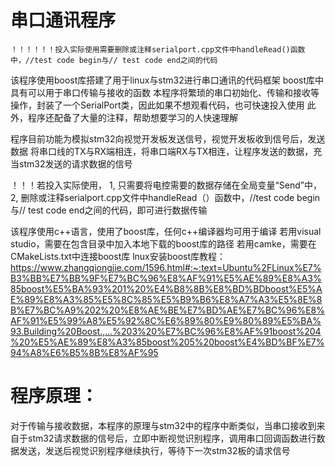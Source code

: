 # 串口通讯程序
    ！！！！！！投入实际使用需要删除或注释serialport.cpp文件中handleRead()函数中，//test code begin与// test code end之间的代码

  该程序使用boost库搭建了用于linux与stm32进行串口通讯的代码框架
  boost库中具有可以用于串口传输与接收的函数
  本程序将繁琐的串口初始化、传输和接收等操作，封装了一个SerialPort类，因此如果不想观看代码，也可快速投入使用
  此外，程序还配备了大量的注释，帮助想要学习的人快速理解


  程序目前功能为模拟stm32向视觉开发板发送信号，视觉开发板收到信号后，发送数据
  将串口线的TX与RX端相连，将串口端RX与TX相连，让程序发送的数据，充当stm32发送的请求数据的信号


  ！！！若投入实际使用，
  1, 只需要将电控需要的数据存储在全局变量“Send”中，
  2, 删除或注释serialport.cpp文件中handleRead（）函数中，//test code begin与// test code end之间的代码，即可进行数据传输


 该程序使用c++语言，使用了boost库，任何c++编译器均可用于编译
 若用visual studio，需要在包含目录中加入本地下载的boost库的路径
 若用camke，需要在CMakeLists.txt中连接boost库
 lnux安装boost库教程：https://www.zhangqiongjie.com/1596.html#:~:text=Ubuntu%2FLinux%E7%B3%BB%E7%BB%9F%E7%BC%96%E8%AF%91%E5%AE%89%E8%A3%85boost%E5%BA%93%201%20%E4%B8%8B%E8%BD%BDboost%E5%AE%89%E8%A3%85%E5%8C%85%E5%B9%B6%E8%A7%A3%E5%8E%8B%E7%BC%A9%202%20%E8%AE%BE%E7%BD%AE%E7%BC%96%E8%AF%91%E5%99%A8%E5%92%8C%E6%89%80%E9%80%89%E5%BA%93.Building%20Boost.,...%203%20%E7%BC%96%E8%AF%91boost%204%20%E5%AE%89%E8%A3%85boost%205%20boost%E4%BD%BF%E7%94%A8%E6%B5%8B%E8%AF%95

# 程序原理：
  对于传输与接收数据，本程序的原理与stm32中的程序中断类似，当串口接收到来自于stm32请求数据的信号后，立即中断视觉识别程序，调用串口回调函数进行数据发送，发送后视觉识别程序继续执行，等待下一次stm32板的请求信号

